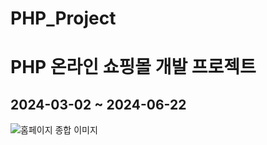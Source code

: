 # PHP_Project

# PHP 온라인 쇼핑몰 개발 프로젝트

## 2024-03-02 ~ 2024-06-22

![홈페이지 종합 이미지](https://github.com/user-attachments/assets/945e44a6-b835-45b7-a4a6-4503df624180)
